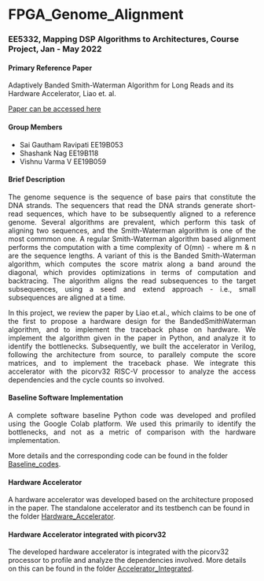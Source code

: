 # FPGA_Genome_Alignment

### EE5332, Mapping DSP Algorithms to Architectures, Course Project, Jan - May 2022

#### Primary Reference Paper
Adaptively Banded Smith-Waterman Algorithm for Long Reads and its Hardware Accelerator, Liao et. al.

[Paper can be accessed here](https://ieeexplore.ieee.org/document/8445105) 

#### Group Members
- Sai Gautham Ravipati EE19B053
- Shashank Nag EE19B118
- Vishnu Varma V EE19B059

#### Brief Description 

<p align = "justify"> The genome sequence is the sequence of base pairs that constitute the DNA strands. The sequencers that read the DNA strands generate short-read sequences, which have to be subsequently aligned to a reference genome. Several algorithms are prevalent, which perform this task of aligning two sequences, and the Smith-Waterman algorithm is one of the most commmon one. A regular Smith-Waterman algorithm based alignment performs the computation with a time complexity of O(mn) - where m & n are the sequence lengths. A variant of this is the Banded Smith-Waterman algorithm, which computes the score matrix along a band around the diagonal, which provides optimizations in terms of computation and backtracing. The algorithm aligns the read subsequences to the target subsequences, using a seed and extend approach - i.e., small subsequences are aligned at a time. </p>

<p align = "justify"> In this project, we review the paper by Liao et.al., which claims to be one of the first to propose a hardware design for the BandedSmithWaterman algorithm, and to implement the traceback phase on hardware. We implement the algorithm given in the paper in Python, and analyze it to identify the bottlenecks. Subsequently, we built the accelerator in Verilog, following the architecture from source, to parallely compute the score matrices, and to implement the traceback phase. We integrate this accelerator with the picorv32 RISC-V processor to analyze the access dependencies and the cycle counts so involved. </p>


#### Baseline Software Implementation

<p align = "justify"> A complete software baseline Python code was developed and profiled using the Google Colab platform. We used this primarily to identify the bottlenecks, and not as a metric of comparison with the hardware implementation. </p>

More details and the corresponding code can be found in the folder [Baseline_codes](./Baseline_codes/).

#### Hardware Accelerator

A hardware accelerator was developed based on the architecture proposed in the paper. The standalone accelerator and its testbench can be found in the folder [Hardware_Accelerator](./Hardware_Accelerator/).

#### Hardware Accelerator integrated with picorv32

The developed hardware accelerator is integrated with the picorv32 processor to profile and analyze the dependencies involved. More details on this can be found in the folder [Accelerator_Integrated](./Accelerator_Integrated/).


